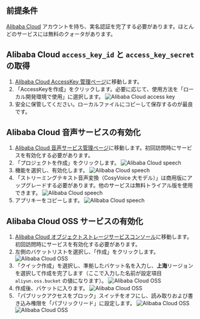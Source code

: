 ## 前提条件
[Alibaba Cloud](https://www.aliyun.com) アカウントを持ち、実名認証を完了する必要があります。ほとんどのサービスには無料のクォータがあります。

## Alibaba Cloud `access_key_id` と `access_key_secret` の取得
1. [Alibaba Cloud AccessKey 管理ページ](https://ram.console.aliyun.com/profile/access-keys)に移動します。
2. 「AccessKeyを作成」をクリックします。必要に応じて、使用方法を「ローカル開発環境で使用」に選択します。
![Alibaba Cloud access key](/docs/images/aliyun_accesskey_1.png)
3. 安全に保管してください。ローカルファイルにコピーして保存するのが最良です。

## Alibaba Cloud 音声サービスの有効化
1. [Alibaba Cloud 音声サービス管理ページ](https://nls-portal.console.aliyun.com/applist)に移動します。初回訪問時にサービスを有効化する必要があります。
2. 「プロジェクトを作成」をクリックします。
![Alibaba Cloud speech](/docs/images/aliyun_speech_1.png)
3. 機能を選択し、有効化します。
![Alibaba Cloud speech](/docs/images/aliyun_speech_2.png)
4. 「ストリーミングテキスト音声変換（CosyVoice 大モデル）」は商用版にアップグレードする必要があります。他のサービスは無料トライアル版を使用できます。
![Alibaba Cloud speech](/docs/images/aliyun_speech_3.png)
5. アプリキーをコピーします。
![Alibaba Cloud speech](/docs/images/aliyun_speech_4.png)

## Alibaba Cloud OSS サービスの有効化
1. [Alibaba Cloud オブジェクトストレージサービスコンソール](https://oss.console.aliyun.com/overview)に移動します。初回訪問時にサービスを有効化する必要があります。
2. 左側のバケットリストを選択し、「作成」をクリックします。
![Alibaba Cloud OSS](/docs/images/aliyun_oss_1.png)
3. 「クイック作成」を選択し、準拠したバケット名を入力し、**上海**リージョンを選択して作成を完了します（ここで入力した名前が設定項目 `aliyun.oss.bucket` の値になります）。
![Alibaba Cloud OSS](/docs/images/aliyun_oss_2.png)
4. 作成後、バケットに入ります。
![Alibaba Cloud OSS](/docs/images/aliyun_oss_3.png)
5. 「パブリックアクセスをブロック」スイッチをオフにし、読み取りおよび書き込み権限を「パブリックリード」に設定します。
![Alibaba Cloud OSS](/docs/images/aliyun_oss_4.png)
![Alibaba Cloud OSS](/docs/images/aliyun_oss_5.png)